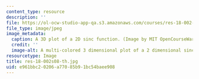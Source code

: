 ```yaml
---
content_type: resource
description: ''
file: https://ol-ocw-studio-app-qa.s3.amazonaws.com/courses/res-18-002-introduction-to-matlab-spring-2008/e961bbc20206a77085b91bc54baee908_res-18-002s08-th.jpg
file_type: image/jpeg
image_metadata:
  caption: A 3D plot of a 2D sinc function. (Image by MIT OpenCourseWare.)
  credit: ''
  image-alt: A multi-colored 3 dimensional plot of a 2 dimensional sinc function.
resourcetype: Image
title: res-18-002s08-th.jpg
uid: e961bbc2-0206-a770-85b9-1bc54baee908
---
```

